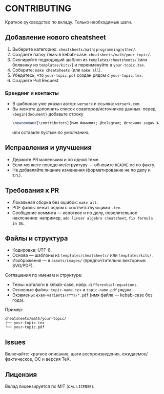 # CONTRIBUTING

Краткое руководство по вкладу. Только необходимые шаги.

## Добавление нового cheatsheet
1. Выберите категорию: `cheatsheets/math|programming|other/`.
2. Создайте папку темы в kebab-case: `cheatsheets/math/your-topic/`.
3. Скопируйте подходящий шаблон из `templates/cheatsheets/` (или болванку из `templates/kits/`) и переименуйте в `your-topic.tex`.
4. Соберите: `make cheatsheets` (или `make all`).
5. Убедитесь, что `your-topic.pdf` создан рядом с `your-topic.tex`.
6. Создайте Pull Request.

### Брендинг и контакты
- В шаблонах уже указан автор: `werserk` и ссылка: `werserk.com`.
- Вы можете дополнить список соавторов/источников данных: перед `\begin{document}` добавьте строку
  ```tex
  \newcommand{\contributors}{Имя Фамилия; @telegram; Источник задач №123}
  ```
  или оставьте пустым по умолчанию.

## Исправления и улучшения
- Держите PR маленьким и по одной теме.
- Если меняете поведение/структуру — обновите `README.md` по факту.
- Не добавляйте лишние изменения (форматирование не по делу и т.п.).

## Требования к PR
- Локальная сборка без ошибок: `make all`.
- PDF файлы лежат рядом с соответствующими `.tex`.
- Сообщение коммита — короткое и по делу, повелительное наклонение: например, `add linear algebra cheatsheet`, `fix formula in DE`.

## Файлы и структура
- Кодировка: UTF-8.
- Основа — шаблоны из `templates/cheatsheets/` или `templates/kits/`.
- Изображения — в `assets/images/` (предпочтительно векторные: SVG/PDF).

Соглашения по именам и структуре:
- Темы: каталоги в kebab-case, напр. `differential-equations`.
- Основные файлы: `topic-name.tex` и `topic-name.pdf` рядом.
- Экзамены: `exam-variants/YYYY/*.pdf` (имя файла — kebab-case без года).

Пример:
```
cheatsheets/math/your-topic/
├── your-topic.tex
└── your-topic.pdf
```

## Issues
Включайте: краткое описание, шаги воспроизведения, ожидаемое/фактическое, ОС и версия TeX.

## Лицензия
Вклад лицензируется по MIT (см. `LICENSE`).
